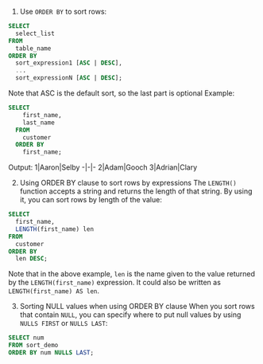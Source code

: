 1. Use `ORDER BY` to sort rows:
```SQL
SELECT 
  select_list
FROM
  table_name
ORDER BY
  sort_expression1 [ASC | DESC],
  ...
  sort_expressionN [ASC | DESC];
  ```
  Note that ASC is the default sort, so the last part is optional
  Example:

```SQL
SELECT
    first_name,
    last_name
  FROM
    customer
  ORDER BY
    first_name;
```
Output:
1|Aaron|Selby
-|-|-
2|Adam|Gooch
3|Adrian|Clary

2. Using ORDER BY clause to sort rows by expressions
The `LENGTH()` function accepts a string and returns the length of that string. By using it, you can sort rows by length of the value:
```SQL
SELECT
  first_name,
  LENGTH(first_name) len
FROM
  customer
ORDER BY
  len DESC;
  ```
  Note that in the above example, `len` is the name given to the value returned by the `LENGTH(first_name)` expression. It could also be written as ` LENGTH(first_name) AS len`.
  
  3. Sorting NULL values when using ORDER BY clause 
  When you sort rows that contain `NULL`, you can specify where to put null values by using `NULLS FIRST` or `NULLS LAST`:
  ```SQL
  SELECT num
  FROM sort_demo
  ORDER BY num NULLS LAST;
  ```
